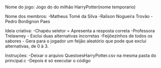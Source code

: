 Nome do jogo: Jogo do do milhão HarryPotter(nome temporario)  

Nome dos membros: 
  -Matheus Tomé da Silva
  -Ralison Nogueira Trovão
  -Pedro Bordignon Paes

Ideia criativa: 
  -Chapéu seletor = Apresenta a resposta correta
  -Professora Trelawney - Exclui duas alternativas incorretas
  -Feijõezinhos de todos os sabores - Gera para o jogador um feijão aleatório que pode que exclui alternativas, de 0 à 3.

Instruções: 
  -Deixar o arquivo QuestoesHarryPotter.csv na mesma pasta do principal.c
  -Depois é só executar o código

